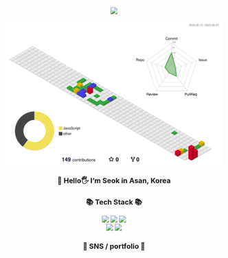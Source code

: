 ###

<p align=center>
<img src="https://capsule-render.vercel.app/api?type=waving&color=0:24c6dc,100:514a9d&height=150&section=header&text=mynameis%20seok&fontSize=30&fontAlign=90&fontAlignY=20&fontColor=221E52" />
</p>

![](./profile-3d-contrib/profile-gitblock.svg)

<h3 align=center> 
🌱 Hello🖐 I’m Seok in Asan, Korea 

<div align=center>
	
</div>

<h3 align="center">📚 Tech Stack 📚</h3>
<div align="center">
	<img src="https://img.shields.io/badge/Java-007396?style=flat-square&logo=Java&logoColor=white"/>
	<img src="https://img.shields.io/badge/Node.js-339933?style=flat-square&logo=Node.js&logoColor=white"/>
	<img src="https://img.shields.io/badge/Oraclesql-F80000?style=flat-square&logo=Oracle&logoColor=white"/>
	<br>
	<img src="https://img.shields.io/badge/Javascript-F7DF1E?style=flat-square&logo=javascript&logoColor=white"/>
	<img src="https://img.shields.io/badge/React-61DAFB?style=flat-square&logo=React&logoColor=white"/>
</div>
	
<div align=center>
	<h3> 🐣 SNS / portfolio 🐣 </h3>	
</div>
